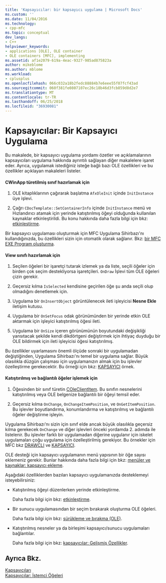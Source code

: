 ```yaml
---
title: 'Kapsayıcılar: bir kapsayıcı uygulama | Microsoft Docs'
ms.custom: ''
ms.date: 11/04/2016
ms.technology:
- cpp-mfc
ms.topic: conceptual
dev_langs:
- C++
helpviewer_keywords:
- applications [OLE], OLE container
- OLE containers [MFC], implementing
ms.assetid: af1e2079-619a-4eac-9327-985ad875823a
author: mikeblome
ms.author: mblome
ms.workload:
- cplusplus
ms.openlocfilehash: 066c032a18b2fedc88884b7e6eee55f07fcf43ad
ms.sourcegitcommit: 060f381fe0807107ec26c18b46d3fcb859d8d2e7
ms.translationtype: MT
ms.contentlocale: tr-TR
ms.lasthandoff: 06/25/2018
ms.locfileid: "36930081"
---
```

# <a name="containers-implementing-a-container"></a>Kapsayıcılar: Bir Kapsayıcı Uygulama
Bu makalede, bir kapsayıcı uygulama yordamı özetler ve açıklamalarının kapsayıcıları uygulama hakkında ayrıntılı sağlayan diğer makalelere işaret eder. Ayrıca, uygulamak istediğiniz isteğe bağlı bazı OLE özellikleri ve bu özellikler açıklayan makaleleri listeler.  
  
#### <a name="to-prepare-your-cwinapp-derived-class"></a>CWinApp türetilmiş sınıf hazırlamak için  
  
1.  OLE kitaplıklarının çağırarak başlatma `AfxOleInit` içinde `InitInstance` üye işlevi.  
  
2.  Çağrı `CDocTemplate::SetContainerInfo` içinde `InitInstance` menü ve Hızlandırıcı atamak için yerinde katıştırılmış öğeyi olduğunda kullanılan kaynaklar etkinleştirildi. Bu konu hakkında daha fazla bilgi için bkz: [etkinleştirme](../mfc/activation-cpp.md).  
  
 Bir kapsayıcı uygulaması oluşturmak için MFC Uygulama Sihirbazı'nı kullandığınızda, bu özellikleri sizin için otomatik olarak sağlanır. Bkz: [bir MFC EXE Program oluşturma](../mfc/reference/mfc-application-wizard.md).  
  
#### <a name="to-prepare-your-view-class"></a>View sınıfı hazırlamak için  
  
1.  Seçilen öğeleri bir işaretçi tutarak izlemek ya da liste, seçili öğeler için birden çok seçim destekliyorsa işaretçileri. `OnDraw` İşlevi tüm OLE öğeleri çizin gerekir.  
  
2.  Geçersiz kılma `IsSelected` kendisine geçirilen öğe şu anda seçili olup olmadığını denetlemek için.  
  
3.  Uygulama bir `OnInsertObject` görüntülenecek ileti işleyicisi **Nesne Ekle** iletişim kutusu.  
  
4.  Uygulama bir `OnSetFocus` odak görünümünden bir yerinde etkin OLE aktarmak için işleyici katıştırılmış öğesi ileti.  
  
5.  Uygulama bir `OnSize` içeren görünümünün boyutundaki değişikliği yansıtacak şekilde kendi dikdörtgeni değiştirmek için ihtiyaç duyduğu bir OLE bildirmek için ileti işleyicisi öğesi katıştırılmış.  
  
 Bu özellikler uyarlamasını önemli ölçüde sonraki bir uygulamadan değiştiğinden, Uygulama Sihirbazı'nı temel bir uygulama sağlar. Büyük olasılıkla düzgün çalışması için uygulamanızın almak için bu işlevler özelleştirme gerekecektir. Bu örneği için bkz: [KAPSAYICI](../visual-cpp-samples.md) örnek.  
  
#### <a name="to-handle-embedded-and-linked-items"></a>Katıştırılmış ve bağlantılı öğeler işlemek için  
  
1.  Öğesinden bir sınıf türetin [COleClientItem](../mfc/reference/coleclientitem-class.md). Bu sınıfın nesnelerini katıştırılmış veya OLE belgenize bağlantılı bir öğeyi temsil eder.  
  
2.  Geçersiz kılma `OnChange`, `OnChangeItemPosition`, ve `OnGetItemPosition`. Bu işlevler boyutlandırma, konumlandırma ve katıştırılmış ve bağlantılı öğeler değiştirme işleyin.  
  
 Uygulama Sihirbazı'nı sizin için sınıf elde ancak büyük olasılıkla geçersiz kılma gerekecek `OnChange` ve diğer işlevleri önceki yordamda 2. adımda ile listelenir. Bu işlevler farklı bir uygulamadan diğerine uygulanır için iskelet uygulamaları çoğu uygulama için özelleştirilmiş gerekiyor. Bu örnekler için MFC bkz [DRAWCLI](../visual-cpp-samples.md) ve [KAPSAYICI](../visual-cpp-samples.md).  
  
 OLE desteği için kapsayıcı uygulamanın menü yapısının bir öğe sayısı eklemeniz gerekir. Bunlar hakkında daha fazla bilgi için bkz: [menüler ve kaynaklar: kapsayıcı ekleme](../mfc/menus-and-resources-container-additions.md).  
  
 Aşağıdaki özelliklerden bazıları kapsayıcı uygulamanızda desteklemeyi isteyebilirsiniz:  
  
-   Katıştırılmış öğeyi düzenlerken yerinde etkinleştirme.  
  
     Daha fazla bilgi için bkz: [etkinleştirme](../mfc/activation-cpp.md).  
  
-   Bir sunucu uygulamasından bir seçim bırakarak oluşturma OLE öğeleri.  
  
     Daha fazla bilgi için bkz: [sürükleme ve bırakma (OLE)](../mfc/drag-and-drop-ole.md).  
  
-   Katıştırılmış nesneler ya da birleşimi kapsayıcı/sunucu uygulamaları bağlantılar.  
  
     Daha fazla bilgi için bkz: [kapsayıcılar: Gelişmiş Özellikler](../mfc/containers-advanced-features.md).  
  
## <a name="see-also"></a>Ayrıca Bkz.  
 [Kapsayıcıları](../mfc/containers.md)   
 [Kapsayıcılar: İstemci Öğeleri](../mfc/containers-client-items.md)

